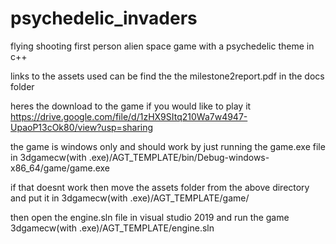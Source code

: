 # psychedelic_invaders
flying shooting first person alien space game with a psychedelic theme in c++ 


links to the assets used can be find the the milestone2report.pdf in the docs folder

heres the download to the game if you would like to play it 
https://drive.google.com/file/d/1zHX9SItq210Wa7w4947-UpaoP13cOk80/view?usp=sharing

the game is windows only and should work by just running the game.exe file in 
3dgamecw(with .exe)/AGT_TEMPLATE/bin/Debug-windows-x86_64/game/game.exe

if that doesnt work then move the assets folder from the above directory and put it in
3dgamecw(with .exe)/AGT_TEMPLATE/game/

then open the engine.sln file in visual studio 2019 and run the game 
3dgamecw(with .exe)/AGT_TEMPLATE/engine.sln
